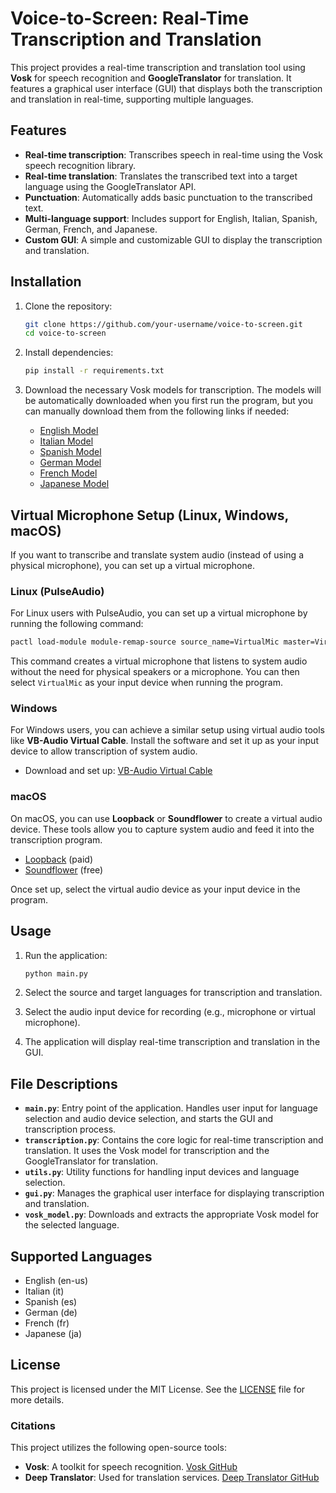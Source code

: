 
# Voice-to-Screen: Real-Time Transcription and Translation

This project provides a real-time transcription and translation tool using **Vosk** for speech recognition and **GoogleTranslator** for translation. It features a graphical user interface (GUI) that displays both the transcription and translation in real-time, supporting multiple languages.

## Features

- **Real-time transcription**: Transcribes speech in real-time using the Vosk speech recognition library.
- **Real-time translation**: Translates the transcribed text into a target language using the GoogleTranslator API.
- **Punctuation**: Automatically adds basic punctuation to the transcribed text.
- **Multi-language support**: Includes support for English, Italian, Spanish, German, French, and Japanese.
- **Custom GUI**: A simple and customizable GUI to display the transcription and translation.

## Installation

1. Clone the repository:
    ```bash
    git clone https://github.com/your-username/voice-to-screen.git
    cd voice-to-screen
    ```

2. Install dependencies:
    ```bash
    pip install -r requirements.txt
    ```

3. Download the necessary Vosk models for transcription. The models will be automatically downloaded when you first run the program, but you can manually download them from the following links if needed:
    - [English Model](https://alphacephei.com/vosk/models/vosk-model-small-en-us-0.15.zip)
    - [Italian Model](https://alphacephei.com/vosk/models/vosk-model-small-it-0.4.zip)
    - [Spanish Model](https://alphacephei.com/vosk/models/vosk-model-small-es-0.42.zip)
    - [German Model](https://alphacephei.com/vosk/models/vosk-model-small-de-0.15.zip)
    - [French Model](https://alphacephei.com/vosk/models/vosk-model-small-fr-0.22.zip)
    - [Japanese Model](https://alphacephei.com/vosk/models/vosk-model-small-ja-0.22.zip)

## Virtual Microphone Setup (Linux, Windows, macOS)

If you want to transcribe and translate system audio (instead of using a physical microphone), you can set up a virtual microphone.

### Linux (PulseAudio)

For Linux users with PulseAudio, you can set up a virtual microphone by running the following command:

```bash
pactl load-module module-remap-source source_name=VirtualMic master=VirtualSink.monitor
```

This command creates a virtual microphone that listens to system audio without the need for physical speakers or a microphone. You can then select `VirtualMic` as your input device when running the program.

### Windows

For Windows users, you can achieve a similar setup using virtual audio tools like **VB-Audio Virtual Cable**. Install the software and set it up as your input device to allow transcription of system audio.

- Download and set up: [VB-Audio Virtual Cable](https://www.vb-audio.com/Cable/)

### macOS

On macOS, you can use **Loopback** or **Soundflower** to create a virtual audio device. These tools allow you to capture system audio and feed it into the transcription program.

- [Loopback](https://rogueamoeba.com/loopback/) (paid)
- [Soundflower](https://github.com/mattingalls/Soundflower) (free)

Once set up, select the virtual audio device as your input device in the program.

## Usage

1. Run the application:
    ```bash
    python main.py
    ```

2. Select the source and target languages for transcription and translation.
3. Select the audio input device for recording (e.g., microphone or virtual microphone).
4. The application will display real-time transcription and translation in the GUI.

## File Descriptions

- **`main.py`**: Entry point of the application. Handles user input for language selection and audio device selection, and starts the GUI and transcription process.
- **`transcription.py`**: Contains the core logic for real-time transcription and translation. It uses the Vosk model for transcription and the GoogleTranslator for translation.
- **`utils.py`**: Utility functions for handling input devices and language selection.
- **`gui.py`**: Manages the graphical user interface for displaying transcription and translation.
- **`vosk_model.py`**: Downloads and extracts the appropriate Vosk model for the selected language.

## Supported Languages

- English (en-us)
- Italian (it)
- Spanish (es)
- German (de)
- French (fr)
- Japanese (ja)

## License

This project is licensed under the MIT License. See the [LICENSE](LICENSE) file for more details.

### Citations
This project utilizes the following open-source tools:

- **Vosk**: A toolkit for speech recognition. [Vosk GitHub](https://github.com/alphacep/vosk-api)
- **Deep Translator**: Used for translation services. [Deep Translator GitHub](https://github.com/nidhaloff/deep-translator)
